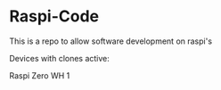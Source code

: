 # Raspi-Code
This is a repo to allow software development on raspi's

Devices with clones active:

Raspi Zero WH 1 
